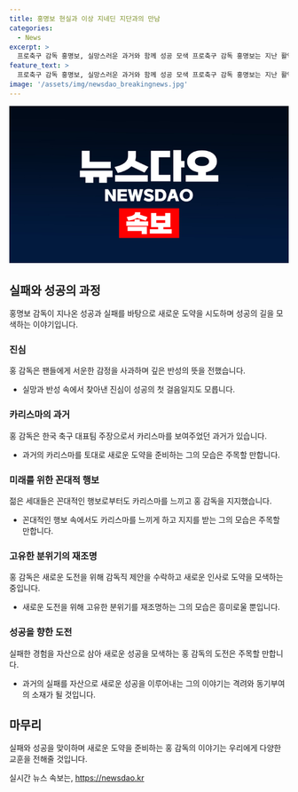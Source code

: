 ```yaml
---
title: 홍명보 현실과 이상 지네딘 지단과의 만남
categories:
  - News
excerpt: >
  프로축구 감독 홍명보, 실망스러운 과거와 함께 성공 모색 프로축구 감독 홍명보는 지난 활약을 떠올리며 노캡으로 입장 분명히 했다. 그의 라커룸 호통과 일본 선수 비판으로 논란을 빚었지만, 그는 성공적인 새로운 시도로 온갖 비판에도 굴하지 않는다. 이제는 오라가 아닌 실력으로 승부할 때다. 13일 선임된 홍 감독은 월드컵 실패를 자산으로 삼아 성공의 결과를 만들어내고자 한다.
feature_text: >
  프로축구 감독 홍명보, 실망스러운 과거와 함께 성공 모색 프로축구 감독 홍명보는 지난 활약을 떠올리며 노캡으로 입장 분명히 했다. 그의 라커룸 호통과 일본 선수 비판으로 논란을 빚었지만, 그는 성공적인 새로운 시도로 온갖 비판에도 굴하지 않는다. 이제는 오라가 아닌 실력으로 승부할 때다. 13일 선임된 홍 감독은 월드컵 실패를 자산으로 삼아 성공의 결과를 만들어내고자 한다.
image: '/assets/img/newsdao_breakingnews.jpg'
---
```


<p><img src="/assets/img/newsdao_breakingnews.jpg" alt="cryptoinkorea 속보" /></p>

<h2 data-ke-size="size26">실패와 성공의 과정</h2>

<p data-ke-size="size16">홍명보 감독이 지나온 성공과 실패를 바탕으로 새로운 도약을 시도하며 성공의 길을 모색하는 이야기입니다.</p>

<h3><b>진심</b></h3>

<p data-ke-size="size16">홍 감독은 팬들에게 서운한 감정을 사과하며 깊은 반성의 뜻을 전했습니다.</p>

<ul>
    <li>실망과 반성 속에서 찾아낸 진심이 성공의 첫 걸음일지도 모릅니다.</li>
</ul>

<h3><b>카리스마의 과거</b></h3>

<p data-ke-size="size16">홍 감독은 한국 축구 대표팀 주장으로서 카리스마를 보여주었던 과거가 있습니다.</p>

<ul>
    <li>과거의 카리스마를 토대로 새로운 도약을 준비하는 그의 모습은 주목할 만합니다.</li>
</ul>

<h3><b>미래를 위한 꼰대적 행보</b></h3>

<p data-ke-size="size16">젊은 세대들은 꼰대적인 행보로부터도 카리스마를 느끼고 홍 감독을 지지했습니다.</p>

<ul>
    <li>꼰대적인 행보 속에서도 카리스마를 느끼게 하고 지지를 받는 그의 모습은 주목할 만합니다.</li>
</ul>

<h3><b>고유한 분위기의 재조명</b></h3>

<p data-ke-size="size16">홍 감독은 새로운 도전을 위해 감독직 제안을 수락하고 새로운 인사로 도약을 모색하는 중입니다.</p>

<ul>
    <li>새로운 도전을 위해 고유한 분위기를 재조명하는 그의 모습은 흥미로울 뿐입니다.</li>
</ul>

<h3><b>성공을 향한 도전</b></h3>

<p data-ke-size="size16">실패한 경험을 자산으로 삼아 새로운 성공을 모색하는 홍 감독의 도전은 주목할 만합니다.</p>

<ul>
    <li>과거의 실패를 자산으로 새로운 성공을 이루어내는 그의 이야기는 격려와 동기부여의 소재가 될 것입니다.</li>
</ul>

<h2 data-ke-size="size26">마무리</h2>

<p data-ke-size="size16">실패와 성공을 맞이하며 새로운 도약을 준비하는 홍 감독의 이야기는 우리에게 다양한 교훈을 전해줄 것입니다.</p>
실시간 뉴스 속보는, <a href="https://newsdao.kr" rel="dofollow">https://newsdao.kr</a>


